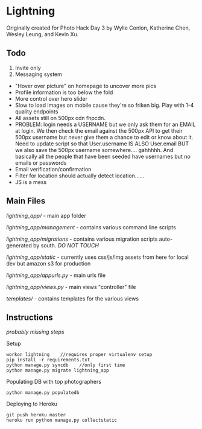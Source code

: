 Lightning
=========

Originally created for Photo Hack Day 3 by Wylie Conlon, Katherine Chen, Wesley Leung, and Kevin Xu.

Todo
----

1. Invite only
2. Messaging system

- "Hover over picture" on homepage to uncover more pics
- Profile information is too below the fold
- More control over hero slider
- Slow to load images on mobile cause they're so friken big. Play with 1-4 quality endpoints
- All assets still on 500px cdn fhpcdn.
- PROBLEM: login needs a USERNAME but we only ask them for an EMAIL at login. We then check the email against the 500px API to get their 500px username but never give them a chance to edit or know about it. Need to update script so that User.username IS ALSO User.email BUT we also save the 500px username somewhere.... gahhhhh. And basically all the people that have been seeded have usernames but no emails or passwords
- Email verification/confirmation
- Filter for location should actually detect location......
- JS is a mess


Main Files
----------

_lightning\_app/_ - main app folder

_lightning\_app/management_ - contains various command line scripts

_lightning\_app/migrations_ - contains various migration scripts auto-generated by south. *DO NOT TOUCH*

_lightning\_app/static_ - currently uses css/js/img assets from here for local dev but amazon s3 for production

_lightning\_app/appurls.py_ - main urls file

_lightning\_app/views.py_ - main views "controller" file

_templates/_ - contains templates for the various views


Instructions
------------

_probably missing steps_

Setup

    workon lightning    //requires proper virtualenv setup
    pip install -r requirements.txt
    python manage.py syncdb    //only first time
    python manage.py migrate lightning_app

Populating DB with top photographers

    python manage.py populatedb
    
Deploying to Heroku

    git push heroku master
    heroku run python manage.py collectstatic